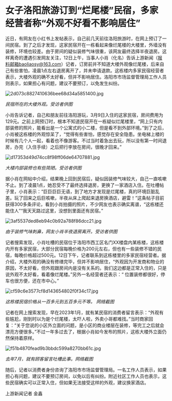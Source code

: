 # 女子洛阳旅游订到“烂尾楼”民宿，多家经营者称“外观不好看不影响居住”

近日，有网友在小红书上发帖表示，自己前几天前往洛阳旅游时，在网上预订了一间民宿。到了之后才发现，这家民宿开在一栋看起来像烂尾楼的大楼里，外墙没有装修，环境也较差。由于房间的疑似装修气味很重，该网友最终选择半夜退房。这样离奇的遭遇引发网友关注，12日上午，当事人小肖（化名）告诉上游新闻（报料邮箱baoliaosy@163.com）记者，订房前并不知道大楼外观像烂尾楼，后来自己有些害怕，凌晨1点左右退房离开了，并未申请退款。这栋楼内多家民宿经营者表示，大楼外观的确不太好看，但并不影响居住。洛阳市市场监督管理局工作人员则表示，如果担心有问题，建议不要预订，以免发生纠纷。

![2d073c8827410636bee68d34a5851400.jpg](https://raw.githubusercontent.com/qqhsx/qqnews_image/main/2024/03/12/女子洛阳旅游订到“烂尾楼”民宿，多家经营者称“外观不好看不影响居住”/2d073c8827410636bee68d34a5851400.jpg)

_民宿所在的大楼外观。受访者供图_

小肖告诉记者，自己和朋友前往洛阳游玩，3月9日入住的这家民宿，房间费用为129元。之前上网预订时，根本不知道民宿开在一栋疑似烂尾楼里，“网上只有内部装修的照片，能看出是一个公寓式的小二楼，但是看不到外部环境。”到了之后，小肖被这栋楼的外观惊呆了，“觉得有些害怕，感觉存在安全隐患。坐电梯上楼的时候有几个人一起，看着也不像游客。不过当时着急出去玩，所以没有第一时间退房，办完（入住手续）之后把行李放在房间，很晚才回来。”

![d17353d49d74cc8f98ff06de64707881.jpg](https://raw.githubusercontent.com/qqhsx/qqnews_image/main/2024/03/12/女子洛阳旅游订到“烂尾楼”民宿，多家经营者称“外观不好看不影响居住”/d17353d49d74cc8f98ff06de64707881.jpg)

_大楼内部装修也有些简陋。受访者供图_

据小肖在网帖中介绍，结果晚上回到民宿后，疑似因装修气味较大，自己一直咳嗽不止。到了凌晨1点，她忍受不了最终选择退房，更换了一家酒店入住。在吐槽帖子里，小肖表示：“巨巨巨巨无语，到了地方才发现是烂尾楼，真的环境巨脏乱差。玩了回来之后巨咳嗽，半夜从床上爬起来退房换酒店，避雷！”这条帖子目前获得300多条评论，看到小肖拍摄的照片，不少网友也表示确实离谱，“这栋楼还能住人”“我天天路过这里，没想到里面还有民宿。”

![3af5537ded8eb94c0b92a788f86dcc21.jpg](https://raw.githubusercontent.com/qqhsx/qqnews_image/main/2024/03/12/女子洛阳旅游订到“烂尾楼”民宿，多家经营者称“外观不好看不影响居住”/3af5537ded8eb94c0b92a788f86dcc21.jpg)

_由于装修气味刺鼻，网友小肖半夜退房离开。受访者供图_

记者搜索发现，小肖吐槽的民宿位于洛阳市西工区名门XX楼盘内某栋楼，这栋楼内开有多家民宿，大部分民宿每晚价格为200元左右，但也有一些装修不错的民宿，每晚价格超过500元。12日下午，记者联系到这栋楼里的多家民宿经营者。据介绍，大楼外观的确没有修缮完毕，但并不影响居住，“外观因为开发商和物业的原因，不太好看，但外观跟房间内是没有关系的。我们这边都是正常入住的，只是说外观不太好看，看着像烂尾楼。”另外一名经营者还表示：“
位置装修都很好，停车也很方便，还在市中心。”

![cf59c6e3577cf8d143654802f0f34c17.jpg](https://raw.githubusercontent.com/qqhsx/qqnews_image/main/2024/03/12/女子洛阳旅游订到“烂尾楼”民宿，多家经营者称“外观不好看不影响居住”/cf59c6e3577cf8d143654802f0f34c17.jpg)

_这栋楼民宿价格从一百多元到五百多元不等。 网络截图_

记者在网上搜索发现，早在2023年1月，就有某民宿的消费者留言表示：“外观有些尴尬，刚到时以为是个烂尾楼，太吓人啦，外卖小哥都难找。”当时商家回复：“关于您说的小区外立面的问题，是小区的商业楼层在装修，等完工之后就会漂亮方便很多。”不过一年多过去了，根据小肖如今发布的照片，这栋大楼外立面仍然保持着原样。

![f51b4870fead9b3bbdc599a8270bb61c.jpg](https://raw.githubusercontent.com/qqhsx/qqnews_image/main/2024/03/12/女子洛阳旅游订到“烂尾楼”民宿，多家经营者称“外观不好看不影响居住”/f51b4870fead9b3bbdc599a8270bb61c.jpg)

_去年7月，就有顾客留言吐槽此事。网络截图_

随后，记者以消费者身份咨询了洛阳市市场监督管理局。一名工作人员表示，如果担心有问题，建议不要预订房间，以免以后有纠纷。附近社区工作人员也表示，这些民宿确实可以正常入住，但如果无法接受这样的外观，建议换家酒店。

上游新闻记者 金鑫

